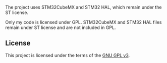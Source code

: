 The project uses STM32CubeMX and STM32 HAL, which remain under the ST license. 

Only my code is licensed under GPL. STM32CubeMX and STM32 HAL files remain under ST license and are not included in GPL.

## License
This project is licensed under the terms of the [GNU GPL v3](https://www.gnu.org/licenses/gpl-3.0.en.html).
